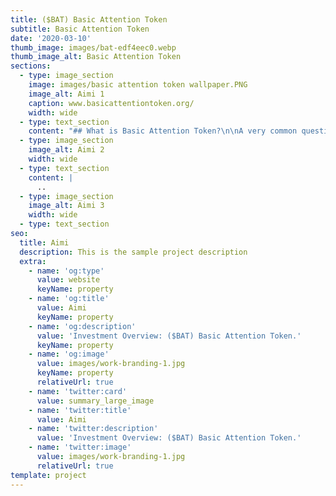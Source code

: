 ```yaml
---
title: ($BAT) Basic Attention Token
subtitle: Basic Attention Token
date: '2020-03-10'
thumb_image: images/bat-edf4eec0.webp
thumb_image_alt: Basic Attention Token
sections:
  - type: image_section
    image: images/basic attention token wallpaper.PNG
    image_alt: Aimi 1
    caption: www.basicattentiontoken.org/
    width: wide
  - type: text_section
    content: "## What is Basic Attention Token?\n\nA very common question when it comes to Basic Attention Token (BAT) is: “Why would Brave Browser need a token (BAT) for this?”. And the answer lies within Brave’s unusual, yet respectful approach to digital advertising. Brave’s advertisements are privacy centric (does not track the user), and are opt-in only (you only see it if you choose to).\_\n\nAnd that’s where the Basic Attention Token (BAT) comes into play. Built on the Ethereum blockchain, and embedded into the\_[Brave browser](https://brave.com/coi600)\_- it is an incentive token built into the browser to reward all players in the ecosystem - the user, advertiser and publisher.\n\n## Who created Basic Attention Token?\n\nBasic Attention Token (BAT) is a cryptocurrency issued by Brave Inc. for their Brave Web Browser.\n\nBrave Web Browser was first founded in 2015 by web pioneer Brendan Eich (creator of JavaScript and former CEO of Mozilla Corporation) and CTO Brian Bondy. Following that, Brave browser launched in 2016 with its key feature of ad and tracker blocking.\n\nThe Basic Attention Token was co-created by Eich and Bondy. The utility token was integrated into the browser and launched officially on May 31, 2017; it managed to raise\_[$35 million](https://techcrunch.com/2017/06/01/brave-ico-35-million-30-seconds-brendan-eich/).\n\n## Why is Brave Browser interesting?\n\nBrave browser’s value proposition is its privacy-centric advertisements which does not track users, and that they are only opt-in. As users browse the web and opt into advertisements on Brave, they are rewarded with BAT for their attention. Publishers also receive a share of the BAT if they are able to retain quality users, while advertisers get better returns on their advertising funds by being able to reach quality audiences who are willing to pay attention to ads.\n\nUsers who have BAT can also choose to automatically contribute their BAT tokens to publishers based on their attention spent on the website or to manually tip them. Some known publishers who have signed up with Brave include The Washington Post, Vice, The Guardian, and more.\_\n"
  - type: image_section
    image_alt: Aimi 2
    width: wide
  - type: text_section
    content: |
      ..
  - type: image_section
    image_alt: Aimi 3
    width: wide
  - type: text_section
seo:
  title: Aimi
  description: This is the sample project description
  extra:
    - name: 'og:type'
      value: website
      keyName: property
    - name: 'og:title'
      value: Aimi
      keyName: property
    - name: 'og:description'
      value: 'Investment Overview: ($BAT) Basic Attention Token.'
      keyName: property
    - name: 'og:image'
      value: images/work-branding-1.jpg
      keyName: property
      relativeUrl: true
    - name: 'twitter:card'
      value: summary_large_image
    - name: 'twitter:title'
      value: Aimi
    - name: 'twitter:description'
      value: 'Investment Overview: ($BAT) Basic Attention Token.'
    - name: 'twitter:image'
      value: images/work-branding-1.jpg
      relativeUrl: true
template: project
---
```

